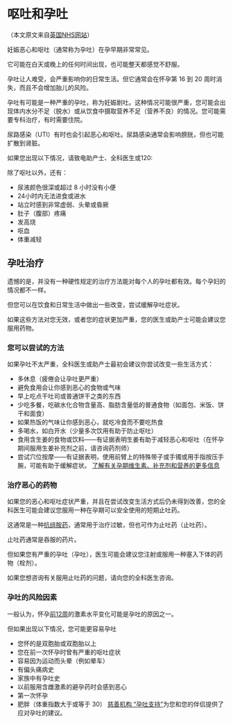 # 呕吐和孕吐

（本文原文来自[英国NHS网站](https://www.nhs.uk/pregnancy/related-conditions/common-symptoms/vomiting-and-morning-sickness/)）

妊娠恶心和呕吐（通常称为孕吐）在孕早期非常常见。

它可能在白天或晚上的任何时间出现，也可能整天都感觉不舒服。

孕吐让人难受，会严重影响你的日常生活。但它通常会在怀孕第 16 到 20 周时消失，而且不会增加胎儿的风险。

孕吐有可能是一种严重的孕吐，称为妊娠剧吐。这种情况可能很严重，您可能会出现体内水分不足（脱水）或从饮食中摄取营养不足（营养不良）的情况。您可能需要专科治疗，有时需要住院。

尿路感染（UTI）有时也会引起恶心和呕吐。尿路感染通常会影响膀胱，但也可能扩散到肾脏。

如果您出现以下情况，请致电助产士、全科医生或120:

除了呕吐以外，还有：
- 尿液颜色很深或超过 8 小时没有小便
- 24小时内无法进食或进水
- 站立时感到非常虚弱、头晕或昏厥
- 肚子（腹部）疼痛
- 发高烧
- 呕血
- 体重减轻

## 孕吐治疗
遗憾的是，并没有一种硬性规定的治疗方法能对每个人的孕吐都有效。每个孕妇的情况都不一样。

但您可以在饮食和日常生活中做出一些改变，尝试缓解孕吐症状。

如果这些方法对您无效，或者您的症状更加严重，您的医生或助产士可能会建议您服用药物。

### 您可以尝试的方法
如果孕吐不太严重，全科医生或助产士最初会建议你尝试改变一些生活方式：
- 多休息（疲倦会让孕吐更严重）
- 避免食用会让你感到恶心的食物或气味
- 早上吃点干吐司或普通饼干之类的东西
- 少吃多餐，吃碳水化合物含量高、脂肪含量低的普通食物（如面包、米饭、饼干和面食）
- 如果热饭的气味让你感到恶心，就吃冷食而不要吃热食
- 多喝水，如白开水（少量多次饮用有助于防止呕吐）
- 食用含生姜的食物或饮料——有证据表明生姜有助于减轻恶心和呕吐（在怀孕期间服用生姜补充剂之前，请咨询药剂师）
- 尝试穴位按摩——有证据表明，使用前臂上的特殊带子或手镯或用手指按压手腕，可能有助于缓解症状。
[了解有关孕期维生素、补充剂和营养的更多信息](https://www.nhs.uk/pregnancy/keeping-well/vitamins-supplements-and-nutrition/)

### 治疗恶心的药物
如果您的恶心和呕吐症状严重，并且在尝试改变生活方式后仍未得到改善，您的全科医生可能会建议您服用一种在孕期可以安全使用的短期止吐药。

这通常是一种[抗组胺药](https://www.nhs.uk/conditions/antihistamines/)，通常用于治疗过敏，但也可作为止吐药（止吐药）。

止吐药通常是吞服的药片。

但如果您有严重的孕吐（孕吐），医生可能会建议您注射或服用一种塞入下体的药物（栓剂）。

如果您想咨询有关服用止吐药的问题，请向您的全科医生咨询。

### 孕吐的风险因素
一般认为，怀孕[前12周](https://www.nhs.uk/pregnancy/week-by-week/1-to-12/12-weeks/)的激素水平变化可能是孕吐的原因之一。

但如果出现以下情况，您可能更容易孕吐
- 您怀的是双胞胎或双胞胎以上
- 您在前一次怀孕时曾有严重的呕吐症状
- 容易因为运动而头晕（例如晕车）
- 有偏头痛病史
- 家族中有孕吐史
- 以前服用含雌激素的避孕药时会感到恶心
- 第一次怀孕
- 肥胖（体重指数大于或等于 30）
[慈善机构 “孕吐支持”](https://pregnancysicknesssupport.org.uk/)为您和您的伴侣提供了应对孕吐的建议。